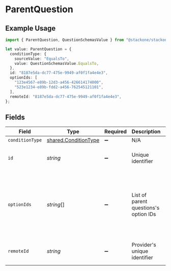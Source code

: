 # ParentQuestion

## Example Usage

```typescript
import { ParentQuestion, QuestionSchemasValue } from "@stackone/stackone-client-ts/sdk/models/shared";

let value: ParentQuestion = {
  conditionType: {
    sourceValue: "EqualsTo",
    value: QuestionSchemasValue.EqualsTo,
  },
  id: "8187e5da-dc77-475e-9949-af0f1fa4e4e3",
  optionIds: [
    "123e4567-e89b-12d3-a456-426614174000",
    "523e1234-e89b-fdd2-a456-762545121101",
  ],
  remoteId: "8187e5da-dc77-475e-9949-af0f1fa4e4e3",
};
```

## Fields

| Field                                                                              | Type                                                                               | Required                                                                           | Description                                                                        | Example                                                                            |
| ---------------------------------------------------------------------------------- | ---------------------------------------------------------------------------------- | ---------------------------------------------------------------------------------- | ---------------------------------------------------------------------------------- | ---------------------------------------------------------------------------------- |
| `conditionType`                                                                    | [shared.ConditionType](../../../sdk/models/shared/conditiontype.md)                | :heavy_minus_sign:                                                                 | N/A                                                                                |                                                                                    |
| `id`                                                                               | *string*                                                                           | :heavy_minus_sign:                                                                 | Unique identifier                                                                  | 8187e5da-dc77-475e-9949-af0f1fa4e4e3                                               |
| `optionIds`                                                                        | *string*[]                                                                         | :heavy_minus_sign:                                                                 | List of parent questions's option IDs                                              | [<br/>"123e4567-e89b-12d3-a456-426614174000",<br/>"523e1234-e89b-fdd2-a456-762545121101"<br/>] |
| `remoteId`                                                                         | *string*                                                                           | :heavy_minus_sign:                                                                 | Provider's unique identifier                                                       | 8187e5da-dc77-475e-9949-af0f1fa4e4e3                                               |